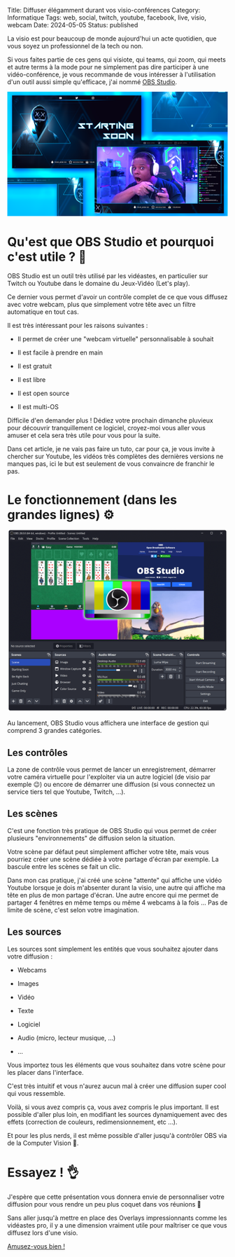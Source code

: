 Title: Diffuser élégamment durant vos visio-conférences
Category: Informatique
Tags: web, social, twitch, youtube, facebook, live, visio, webcam
Date: 2024-05-05
Status: published

La visio est pour beaucoup de monde aujourd'hui un acte quotidien, que vous soyez un professionnel de la tech ou non.

Si vous faites partie de ces gens qui visiote, qui teams, qui zoom, qui meets et autre terms à la mode pour ne simplement pas dire participer à une vidéo-conférence, je vous recommande de vous intéresser à l'utilisation d'un outil aussi simple qu'efficace, j'ai nommé [OBS Studio](https://obsproject.com/fr/).

![obs_studio](../../assets/obs-overlay.webp)

# Qu'est que OBS Studio et pourquoi c'est utile ? 🎥

OBS Studio est un outil très utilisé par les vidéastes, en particulier sur Twitch ou Youtube dans le domaine du Jeux-Vidéo (Let's play).

Ce dernier vous permet d'avoir un contrôle complet de ce que vous diffusez avec votre webcam, plus que simplement votre tête avec un filtre automatique en tout cas.

Il est très intéressant pour les raisons suivantes :

* Il permet de créer une "webcam virtuelle" personnalisable à souhait

* Il est facile à prendre en main

* Il est gratuit

* Il est libre

* Il est open source

* Il est multi-OS

Difficile d'en demander plus ! Dédiez votre prochain dimanche pluvieux pour découvrir tranquillement ce logiciel, croyez-moi vous aller vous amuser et cela sera très utile pour vous pour la suite.

Dans cet article, je ne vais pas faire un tuto, car pour ça, je vous invite à chercher sur Youtube, les vidéos très complètes des dernières versions ne manques pas, ici le but est seulement de vous convaincre de franchir le pas.

# Le fonctionnement (dans les grandes lignes) ⚙️

![obs_studio](../../assets/obsstudio.png)

Au lancement, OBS Studio vous affichera une interface de gestion qui comprend 3 grandes catégories.

## Les contrôles

La zone de contrôle vous permet de lancer un enregistrement, démarrer votre caméra virtuelle pour l'exploiter via un autre logiciel (de visio par exemple 😉) ou encore de démarrer une diffusion (si vous connectez un service tiers tel que Youtube, Twitch, ...).

## Les scènes

C'est une fonction très pratique de OBS Studio qui vous permet de créer plusieurs "environnements" de diffusion selon la situation.

Votre scène par défaut peut simplement afficher votre tête, mais vous pourriez créer une scène dédiée à votre partage d'écran par exemple. La bascule entre les scènes se fait un clic.

Dans mon cas pratique, j'ai créé une scène "attente" qui affiche une vidéo Youtube lorsque je dois m'absenter durant la visio, une autre qui affiche ma tête en plus de mon partage d'écran. Une autre encore qui me permet de partager 4 fenêtres en même temps ou même 4 webcams à la fois ... Pas de limite de scène, c'est selon votre imagination.

## Les sources

Les sources sont simplement les entités que vous souhaitez ajouter dans votre diffusion :

* Webcams

* Images

* Vidéo

* Texte

* Logiciel

* Audio (micro, lecteur musique, ...)

* ...

Vous importez tous les éléments que vous souhaitez dans votre scène pour les placer dans l'interface.

C'est très intuitif et vous n'aurez aucun mal à créer une diffusion super cool qui vous ressemble.

Voilà, si vous avez compris ça, vous avez compris le plus important. Il est possible d'aller plus loin, en modifiant les sources dynamiquement avec des effets (correction de couleurs, redimensionnement, etc ...).

Et pour les plus nerds, il est même possible d'aller jusqu'à contrôler OBS via de la Computer Vision 🤖.

# Essayez ! 👌

J'espère que cette présentation vous donnera envie de personnaliser votre diffusion pour vous rendre un peu plus coquet dans vos réunions 🌸

Sans aller jusqu'à mettre en place des Overlays impressionnants comme les vidéastes pro, il y a une dimension vraiment utile pour maîtriser ce que vous diffusez lors d'une visio.

[Amusez-vous bien !](https://www.youtube.com/results?search_query=OBS+Studio+fr)
